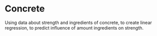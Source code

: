 # Concrete
Using data about strength and ingredients of concrete, to create linear regression, to predict influence of amount ingredients on strength.
